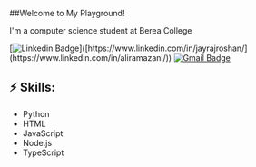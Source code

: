 ##Welcome to My Playground!

I'm a computer science student at Berea College 


[![Linkedin Badge](https://img.shields.io/badge/-LinkedIn-blue?style=flat-square&logo=Linkedin&logoColor=white&link=[https://www.linkedin.com/in/jayrajroshan/](https://www.linkedin.com/in/aliramazani/))]([https://www.linkedin.com/in/jayrajroshan/](https://www.linkedin.com/in/aliramazani/))
[![Gmail Badge](https://img.shields.io/badge/-Gmail-d14836?style=flat-square&logo=Gmail&logoColor=white&link=mail@aliramazani1k@gmail.com)](mailto:mail@aliramazani1k@gmail.com)

## ⚡ Skills:
- Python
- HTML
- JavaScript
- Node.js
- TypeScript
